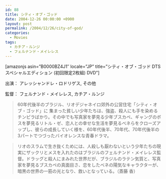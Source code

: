 ```yaml
---
id: 88
title: シティ・オブ・ゴッド
date: 2004-12-26 00:00:00 +0900
layout: post
permalink: /2004/12/26/city-of-god/
categories:
  - Movies
tags:
  - カチア・ルンジ
  - フェルナンド・メイレレス
---
```

[amazonjs asin=&#8221;B0000BZ4J1&#8243; locale=&#8221;JP&#8221; title=&#8221;シティ・オブ・ゴッド DTSスペシャルエディション (初回限定2枚組) DVD&#8221;]
  
出演： アレッシャンドレ・ロドリゲス, その他
  
監督： フェルナンド・メイレレス, カチア・ルンジ
  
<!--more-->

> 60年代後半のブラジル、リオデジャネイロ郊外の公営住宅「シティ・オブ・ゴッド」に 集まった貧しい少年たちは、強盗、殺人にも手を染めるチンピラばかり。その中でも写真家を夢見る少年ブスカペ、ギャングのボスを夢見るリトル・ゼ、恋人との幸せな生活を夢見るベネらをクローズアップし、彼らの成長していく様を、60年代後半、70年代、70年代後半の3パートでつづったバイオレンスな青春ドラマ。
     
> リオのスラムで生き抜くためには、人殺しも厭わないという少年たちの現実にザックリとメスを入れたのはブラジルのフェルナンド・メイレレス監督。ドラッグと殺人にまみれた世界だが、ブラジルのラテン気質と、写真家を夢見るブスカペの真面目さ、恋をしたベネの陽気なキャラクターが、暗黒の世界の一筋の光となり、救いとなっている。（斎藤 香）
